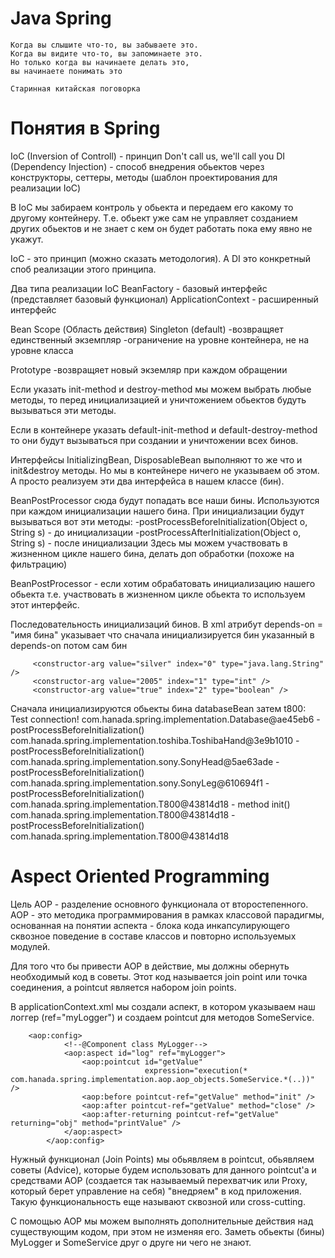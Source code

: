 Java Spring
===============================
    Когда вы слышите что-то, вы забываете это.
    Когда вы видите что-то, вы запоминаете это.
    Но только когда вы начинаете делать это,
    вы начинаете понимать это

    Старинная китайская поговорка

Понятия в Spring
===============
IoC (Inversion of Controll) - принцип Don't call us, we'll call you
DI (Dependency Injection) - способ внедрения обьектов через конструкторы, сеттеры, методы (шаблон проектирования для реализации IoC)

В IoC мы забираем контроль у обьекта и передаем его какому то другому контейнеру. Т.е. обьект уже сам не управляет созданием других обьектов и не знает с кем он будет работать пока ему явно не укажут.

IoC - это принцип (можно сказать методология). А DI это конкретный споб реализации этого принципа.

Два типа реализации IoC
BeanFactory - базовый интерфейс (представляет базовый функционал)
ApplicationContext - расширенный интерфейс

Bean Scope (Область действия)
Singleton (default)
-возвращяет единственный экземпляр
-ограничение на уровне контейнера, не на уровне класса

Prototype
-возвращяет новый экземляр при каждом обращении

Если указать init-method и destroy-method мы можем выбрать любые методы, то перед инициализацией и уничтожением обьектов будуть вызываться эти методы.
 
Если в контейнере указать default-init-method и default-destroy-method то они будут вызываться при создании и уничтожении всех бинов.

Интерфейсы InitializingBean, DisposableBean выполняют то же что и init&destroy методы. Но мы в контейнере ничего не указываем об этом. А просто реализуем эти два интерфейса в нашем классе (бин).

 BeanPostProcessor сюда будут попадать все наши бины. Используются при каждом инициализации нашего бина. При инициализации будут вызываться вот эти методы:
 -postProcessBeforeInitialization(Object o, String s) - до инициализации
 -postProcessAfterInitialization(Object o, String s) -  после инициализации
 Здесь мы можем участвовать в жизненном цикле нашего бина, делать доп обработки (похоже на фильтрацию)
 
 BeanPostProcessor - если хотим обрабатовать инициализацию нашего обьекта т.е. участвовать в жизненном цикле обьекта то используем этот интерфейс.
 
 Последовательность инициализаций бинов. В xml атрибут depends-on = "имя бина" указывает что сначала инициализируется бин указанный в depends-on потом сам бин
 
 <bean id="t800" class="com.hanada.spring.implementation.T800"
           p:hand-ref="toshibaHand" p:leg-ref="sonyLeg" p:head-ref="sonyHead"
     depends-on="databaseBean">
 
         <constructor-arg value="silver" index="0" type="java.lang.String" />
         <constructor-arg value="2005" index="1" type="int" />
         <constructor-arg value="true" index="2" type="boolean" />
 </bean>
 
 <bean id="databaseBean" class="com.hanada.spring.implementation.Database"/>
 
 Сначала инициализируются обьекты бина databaseBean затем t800:
 Test connection!
         com.hanada.spring.implementation.Database@ae45eb6 - postProcessBeforeInitialization()
         com.hanada.spring.implementation.toshiba.ToshibaHand@3e9b1010 - postProcessBeforeInitialization()
         com.hanada.spring.implementation.sony.SonyHead@5ae63ade - postProcessBeforeInitialization()
         com.hanada.spring.implementation.sony.SonyLeg@610694f1 - postProcessBeforeInitialization()
         com.hanada.spring.implementation.T800@43814d18 - method init()
         com.hanada.spring.implementation.T800@43814d18 - postProcessBeforeInitialization()
         com.hanada.spring.implementation.T800@43814d18
 
 
Aspect Oriented Programming
===============================

Цель AOP - разделение основного функционала от второстепенного.
AOP - это методика программирования в рамках классовой парадигмы, основанная на понятии аспекта - блока кода инкапсулирующего сквозное поведение в составе классов и повторно используемых модулей. 

Для того что бы привести AOP в действие, мы должны обернуть необходимый код в советы. Этот код называется join point или точка соединения, а pointcut является набором join points.

В applicationContext.xml мы создали аспект, в котором указываем наш логгер (ref="myLogger") и создаем pointcut для методов SomeService. 
   
       
        <aop:config>
                <!--@Component class MyLogger-->
                <aop:aspect id="log" ref="myLogger">
                    <aop:pointcut id="getValue"
                                  expression="execution(* com.hanada.spring.implementation.aop.aop_objects.SomeService.*(..))" />
                    <aop:before pointcut-ref="getValue" method="init" />
                    <aop:after pointcut-ref="getValue" method="close" />
                    <aop:after-returning pointcut-ref="getValue" returning="obj" method="printValue" />
                </aop:aspect>
            </aop:config>
            
            
Нужный функционал (Join Points) мы обьявляем в pointcut, обьявляем советы (Advice), которые будем использовать для данного pointcut'а и средствами AOP (создается так называемый перехватчик или Proxy, который берет управление на себя) "внедряем" в код приложения. Такую функциональность еще называют сквозной или cross-cutting.

С помощью AOP мы можем выполнять дополнительные действия над существующим кодом, при этом не изменяя его. Заметь обьекты (бины) MyLogger и SomeService друг о друге ни чего не знают.